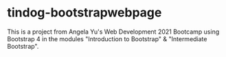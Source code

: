 # tindog-bootstrapwebpage
This is a project from Angela Yu's Web Development 2021 Bootcamp using Bootstrap 4 in the modules "Introduction to Bootstrap" & "Intermediate Bootstrap". 
